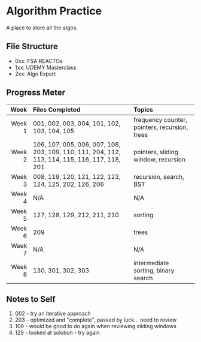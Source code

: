 # Algorithm Practice

A place to store all the algos.

## File Structure

- 0xx: FSA REACTOs
- 1xx: UDEMY Masterclass
- 2xx: Algo Expert

## Progress Meter

|   Week | Files Completed                                                                               | Topics                                        |
| -----: | :-------------------------------------------------------------------------------------------- | :-------------------------------------------- |
| Week 1 | 001, 002, 003, 004, 101, 102, 103, 104, 105                                                   | frequency counter, pointers, recursion, trees |
| Week 2 | 106, 107, 005, 006, 007, 108, 203, 109, 110, 111, 204, 112, 113, 114, 115, 116, 117, 118, 201 | pointers, sliding window, recursion           |
| Week 3 | 008, 119, 120, 121, 122, 123, 124, 125, 202, 126, 206                                         | recursion, search, BST                        |
| Week 4 | N/A                                                                                           | N/A                                           |
| Week 5 | 127, 128, 129, 212, 211, 210                                                                  | sorting                                       |
| Week 6 | 209                                                                                           | trees                                         |
| Week 7 | N/A                                                                                           | N/A                                           |
| Week 8 | 130, 301, 302, 303                                                                            | intermediate sorting, binary search           |

## Notes to Self

1. 002 - try an iterative approach
2. 203 - optimized and "complete", passed by luck... need to review
3. 109 - would be good to do again when reviewing sliding windows
4. 129 - looked at solution - try again
